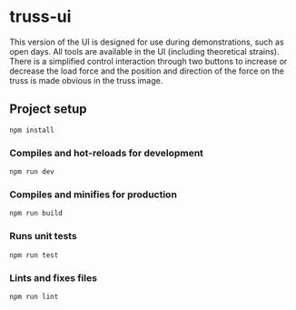 # truss-ui

This version of the UI is designed for use during demonstrations, such as open days. All tools are available in the UI (including theoretical strains). There is a simplified control interaction through two buttons to increase or decrease the load force and the position and direction of the force on the truss is made obvious in the truss image.

## Project setup
```
npm install
```

### Compiles and hot-reloads for development
```
npm run dev
```

### Compiles and minifies for production
```
npm run build
```

### Runs unit tests
```
npm run test
```

### Lints and fixes files
```
npm run lint
```
